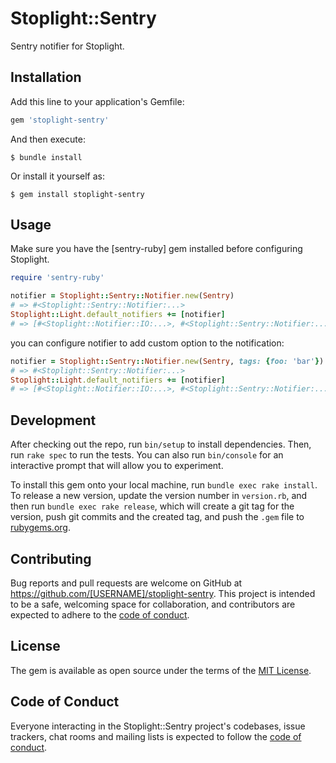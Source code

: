# Stoplight::Sentry

Sentry notifier for Stoplight.

## Installation

Add this line to your application's Gemfile:

```ruby
gem 'stoplight-sentry'
```

And then execute:

    $ bundle install

Or install it yourself as:

    $ gem install stoplight-sentry

## Usage

Make sure you have the [sentry-ruby] gem installed before configuring Stoplight.

```ruby
require 'sentry-ruby'

notifier = Stoplight::Sentry::Notifier.new(Sentry)
# => #<Stoplight::Sentry::Notifier:...>
Stoplight::Light.default_notifiers += [notifier]
# => [#<Stoplight::Notifier::IO:...>, #<Stoplight::Sentry::Notifier:...>]
```

you can configure notifier to add custom option to the notification:

```ruby
notifier = Stoplight::Sentry::Notifier.new(Sentry, tags: {foo: 'bar'})
# => #<Stoplight::Sentry::Notifier:...>
Stoplight::Light.default_notifiers += [notifier]
# => [#<Stoplight::Notifier::IO:...>, #<Stoplight::Sentry::Notifier:...>]
```

## Development

After checking out the repo, run `bin/setup` to install dependencies. Then, run `rake spec` to run the tests. You can also run `bin/console` for an interactive prompt that will allow you to experiment.

To install this gem onto your local machine, run `bundle exec rake install`. To release a new version, update the version number in `version.rb`, and then run `bundle exec rake release`, which will create a git tag for the version, push git commits and the created tag, and push the `.gem` file to [rubygems.org](https://rubygems.org).

## Contributing

Bug reports and pull requests are welcome on GitHub at https://github.com/[USERNAME]/stoplight-sentry. This project is intended to be a safe, welcoming space for collaboration, and contributors are expected to adhere to the [code of conduct](https://github.com/[USERNAME]/stoplight-sentry/blob/main/CODE_OF_CONDUCT.md).

## License

The gem is available as open source under the terms of the [MIT License](https://opensource.org/licenses/MIT).

## Code of Conduct

Everyone interacting in the Stoplight::Sentry project's codebases, issue trackers, chat rooms and mailing lists is expected to follow the [code of conduct](https://github.com/[USERNAME]/stoplight-sentry/blob/main/CODE_OF_CONDUCT.md).
